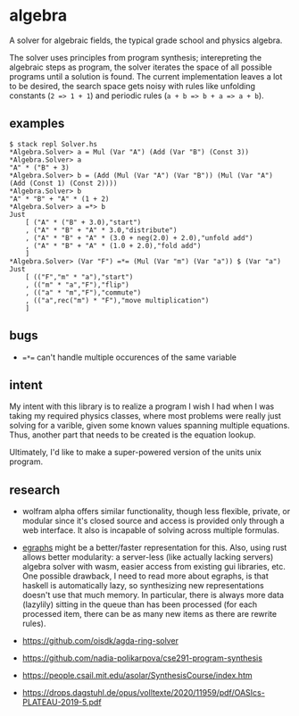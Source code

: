 # algebra

A solver for algebraic fields, the typical grade school and physics algebra.

The solver uses principles from program synthesis; interepreting the
algebraic steps as program, the solver iterates the space of all possible
programs until a solution is found. The current implementation leaves a lot
to be desired, the search space gets noisy with rules like unfolding
constants (`2 => 1 + 1`) and periodic rules (`a + b => b + a => a + b`).

## examples

```
$ stack repl Solver.hs
*Algebra.Solver> a = Mul (Var "A") (Add (Var "B") (Const 3))
*Algebra.Solver> a
"A" * ("B" + 3)
*Algebra.Solver> b = (Add (Mul (Var "A") (Var "B")) (Mul (Var "A") (Add (Const 1) (Const 2))))
*Algebra.Solver> b
"A" * "B" + "A" * (1 + 2)
*Algebra.Solver> a =*> b
Just
	[ ("A" * ("B" + 3.0),"start")
	, ("A" * "B" + "A" * 3.0,"distribute")
	, ("A" * "B" + "A" * (3.0 + neg(2.0) + 2.0),"unfold add")
	, ("A" * "B" + "A" * (1.0 + 2.0),"fold add")
	]
*Algebra.Solver> (Var "F") =*= (Mul (Var "m") (Var "a")) $ (Var "a")
Just
	[ (("F","m" * "a"),"start")
	, (("m" * "a","F"),"flip")
	, (("a" * "m","F"),"commute")
	, (("a",rec("m") * "F"),"move multiplication")
	]
```

## bugs

* `=*=` can't handle multiple occurences of the same variable

## intent

My intent with this library is to realize a program I wish I had when I
was taking my required physics classes, where most problems were really
just solving for a varible, given some known values spanning multiple
equations. Thus, another part that needs to be created is the equation
lookup.

Ultimately, I'd like to make a super-powered version of the units unix
program.



## research

* wolfram alpha offers similar functionality, though less flexible, private,
	or modular since it's closed source and access is provided only through a
	web interface. It also is incapable of solving across multiple formulas.
* [egraphs](https://egraphs-good.github.io/) might be a better/faster
	representation for this. Also, using rust allows better modularity:
	a server-less (like actually lacking servers) algebra solver with wasm,
	easier access from existing gui libraries, etc. One possible drawback,
	I need to read more about egraphs, is that haskell is automatically lazy,
	so synthesizing new representations doesn't use that much memory.
	In particular, there is always more data (lazylily) sitting in the queue
	than has been processed (for each processed item, there can be as many
	new items as there are rewrite rules).

* https://github.com/oisdk/agda-ring-solver
* https://github.com/nadia-polikarpova/cse291-program-synthesis
* https://people.csail.mit.edu/asolar/SynthesisCourse/index.htm
* https://drops.dagstuhl.de/opus/volltexte/2020/11959/pdf/OASIcs-PLATEAU-2019-5.pdf

